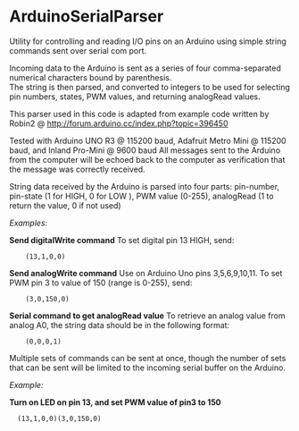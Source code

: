 # ArduinoSerialParser
Utility for controlling and reading I/O pins on an Arduino using simple string commands sent over serial com port.  

Incoming data to the Arduino is sent as a series of four comma-separated numerical characters bound by parenthesis.  
The string is then parsed, and converted to integers to be used for selecting pin numbers, states, PWM values, and returning analogRead values.

This parser used in this code is adapted from example code written by Robin2 @ http://forum.arduino.cc/index.php?topic=396450

Tested with Arduino UNO R3 @ 115200 baud, Adafruit Metro Mini @ 115200 baud, and Inland Pro-Mini @ 9600 baud
All messages sent to the Arduino from the computer will be echoed back to the computer as verification that the
message was correctly received.
 
String data received by the Arduino is parsed into four parts:
pin-number, pin-state (1 for HIGH, 0 for LOW ), PWM value (0-255), analogRead (1 to return the value, 0 if not used)


  *Examples:*

  **Send digitalWrite command**
  To set digital pin 13 HIGH, send:

        (13,1,0,0)

  **Send analogWrite command**
      Use on Arduino Uno pins 3,5,6,9,10,11.
      To set PWM pin 3 to value of 150 (range is 0-255), send:

        (3,0,150,0)

  **Serial command to get analogRead value**
      To retrieve an analog value from analog A0, the string data should be in the following format:

        (0,0,0,1)

Multiple sets of commands can be sent at once, though the number of sets that can be sent will be limited to the 
incoming serial buffer on the Arduino.

*Example:*

 **Turn on LED on pin 13, and set PWM value of pin3 to 150**
 
      (13,1,0,0)(3,0,150,0)
